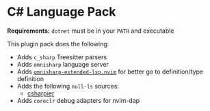 # C# Language Pack

**Requirements:** `dotnet` must be in your `PATH` and executable

This plugin pack does the following:

- Adds `c_sharp` Treesitter parsers
- Adds `omnisharp` language server
- Adds [`omnisharp-extended-lsp.nvim`](https://github.com/Hoffs/omnisharp-extended-lsp.nvim) for better go to definition/type definition
- Adds the following `null-ls` sources:
  - [csharpier](https://github.com/belav/csharpier)
- Adds `coreclr` debug adapters for nvim-dap
